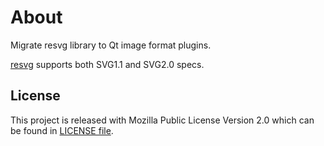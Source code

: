 
# About
Migrate resvg library to Qt image format plugins.

[resvg](https://github.com/RazrFalcon/resvg) supports both SVG1.1 and SVG2.0 specs.

## License
This project is released with Mozilla Public License Version 2.0
which can be found in [LICENSE file](LICENSE.txt).
